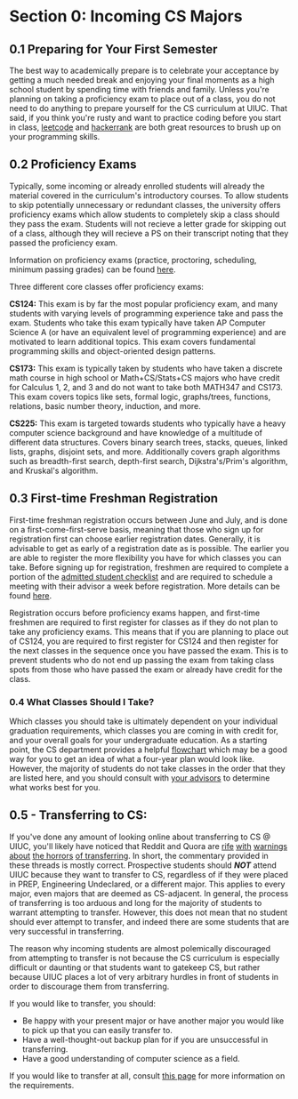 # Section 0: Incoming CS Majors

## 0.1 Preparing for Your First Semester

The best way to academically prepare is to celebrate your acceptance by getting a much needed break and enjoying your final moments as a high school student by spending time with friends and family. Unless you're planning on taking a proficiency exam to place out of a class, you do not need to do anything to prepare yourself for the CS curriculum at UIUC. That said, if you think you're rusty and want to practice coding before you start in class, [leetcode](leetcode.com) and [hackerrank](hackerrank.com) are both great resources to brush up on your programming skills.

## 0.2 Proficiency Exams

Typically, some incoming or already enrolled students will already the material covered in the curriculum's introductory courses. To allow students to skip potentially unnecessary or redundant classes, the university offers proficiency exams which allow students to completely skip a class should they pass the exam. Students will not recieve a letter grade for skipping out of a class, although they will recieve a PS on their transcript noting that they passed the proficiency exam.

Information on proficiency exams (practice, proctoring, scheduling, minimum passing grades) can be found [here](https://proficiency.cs.illinois.edu/).

Three different core classes offer proficiency exams:

**CS124:** This exam is by far the most popular proficiency exam, and many students with varying levels of programming experience take and pass the exam. Students who take this exam typically have taken AP Computer Science A (or have an equivalent level of programming experience) and are motivated to learn additional topics. This exam covers fundamental programming skills and object-oriented design patterns.

**CS173:** This exam is typically taken by students who have taken a discrete math course in high school or Math+CS/Stats+CS majors who have credit for Calculus 1, 2, and 3 and do not want to take both MATH347 and CS173. This exam covers topics like sets, formal logic, graphs/trees, functions, relations, basic number theory, induction, and more.

**CS225:** This exam is targeted towards students who typically have a heavy computer science background and have knowledge of a multitude of different data structures. Covers binary search trees, stacks, queues, linked lists, graphs, disjoint sets, and more. Additionally covers graph algorithms such as breadth-first search, depth-first search, Dijkstra's/Prim's algorithm, and Kruskal's algorithm.

## 0.3 First-time Freshman Registration

First-time freshman registration occurs between June and July, and is done on a first-come-first-serve basis, meaning that those who sign up for registration first can choose earlier registration dates. Generally, it is advisable to get as early of a registration date as is possible. The earlier you are able to register the more flexibility you have for which classes you can take. Before signing up for registration, freshmen are required to complete a portion of the [admitted student checklist](https://myillini.illinois.edu/) and are required to schedule a meeting with their advisor a week before registration. More details can be found [here](https://admissions.illinois.edu/Apply/Admitted/summer-registration#sign-up).

Registration occurs before proficiency exams happen, and first-time freshmen are required to first register for classes as if they do not plan to take any proficiency exams. This means that if you are planning to place out of CS124, you are required to first register for CS124 and then register for the next classes in the sequence once you have passed the exam. This is to prevent students who do not end up passing the exam from taking class spots from those who have passed the exam or already have credit for the class.

### 0.4 What Classes Should I Take?

Which classes you should take is ultimately dependent on your individual graduation requirements, which classes you are coming in with credit for, and your overall goals for your undergraduate education. As a starting point, the CS department provides a helpful [flowchart](https://grainger.illinois.edu/academics/undergraduate/majors-and-minors/cs-map) which may be a good way for you to get an idea of what a four-year plan would look like. However, the majority of students do not take classes in the order that they are listed here, and you should consult with [your advisors](https://cs.illinois.edu/academics/undergraduate/undergraduate-advising) to determine what works best for you.

## 0.5 - Transferring to CS:

If you've done any amount of looking online about transferring to CS @ UIUC, you'll likely have noticed that Reddit and Quora are [rife](https://www.quora.com/How-difficult-is-it-to-switch-to-the-CS-major-at-UIUC) [with](https://www.reddit.com/r/UIUC/comments/a6gpfi/note_to_class_of_2023_trying_to_transfer_into/) [warnings](https://www.reddit.com/r/UIUC/comments/780h7a/question_how_hard_is_transferring_from_undeclared/) [about](https://www.reddit.com/r/UIUC/comments/agibe5/how_hard_is_it_to_transfer_into_computer_science/) [the horrors](https://www.reddit.com/r/UIUC/comments/3b971x/transfer_to_computer_science/) [of transferring](https://www.reddit.com/r/UIUC/comments/g87sr2/help_now_got_ae_at_uiuc_want_to_transfer_into/). 
In short, the commentary provided in these threads is mostly correct. Prospective students should ***NOT*** attend UIUC because they want to transfer to CS, regardless of if they were placed in PREP, Engineering Undeclared, or a different major. This applies to every major, even majors that are deemed as CS-adjacent. In general, the process of transferring is too arduous and long for the majority of students to warrant attempting to transfer. However, this does not mean that no student should ever attempt to transfer, and indeed there are some students that are very successful in transferring.

The reason why incoming students are almost polemically discouraged from attempting to transfer is not because the CS curriculum is especially difficult or daunting or that students want to gatekeep CS, but rather because UIUC places a lot of very arbitrary hurdles in front of students in order to discourage them from transferring.

If you would like to transfer, you should:
* Be happy with your present major or have another major you would like to pick up that you can easily transfer to.
* Have a well-thought-out backup plan for if you are unsuccessful in transferring.
* Have a good understanding of computer science as a field.

If you would like to transfer at all, consult [this page](https://cs.illinois.edu/admissions/undergraduate/transfer-students) for more information on the requirements.
